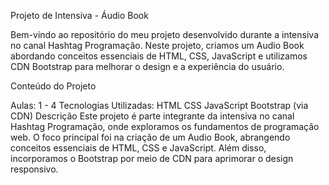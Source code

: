 Projeto de Intensiva - Áudio Book

Bem-vindo ao repositório do meu projeto desenvolvido durante a intensiva no canal Hashtag Programação. Neste projeto, criamos um Audio Book abordando conceitos essenciais de HTML, CSS, JavaScript e utilizamos CDN Bootstrap para melhorar o design e a experiência do usuário.

Conteúdo do Projeto

Aulas: 1 - 4
Tecnologias Utilizadas:
HTML
CSS
JavaScript
Bootstrap (via CDN)
Descrição
Este projeto é parte integrante da intensiva no canal Hashtag Programação, onde exploramos os fundamentos de programação web. O foco principal foi na criação de um Audio Book, abrangendo conceitos essenciais de HTML, CSS e JavaScript. Além disso, incorporamos o Bootstrap por meio de CDN para aprimorar o design responsivo.
